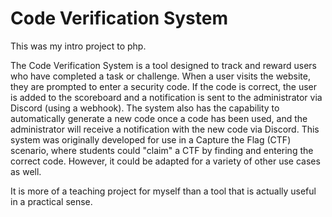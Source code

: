 # Code Verification System

This was my intro project to php.

The Code Verification System is a tool designed to track and reward users who have completed a task or challenge. 
When a user visits the website, they are prompted to enter a security code. 
If the code is correct, the user is added to the scoreboard and a notification is sent to the administrator via Discord (using a webhook). 
The system also has the capability to automatically generate a new code once a code has been used, and the administrator will receive a notification with the new code via Discord. 
This system was originally developed for use in a Capture the Flag (CTF) scenario, where students could "claim" a CTF by finding and entering the correct code.
However, it could be adapted for a variety of other use cases as well.

 It is more of a teaching project for myself than a tool that is actually useful in a practical sense.
 
